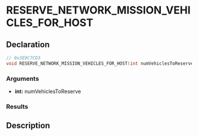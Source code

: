 # RESERVE_NETWORK_MISSION_VEHICLES_FOR_HOST

## Declaration
```cpp
// 0x3E9C7CD3
void RESERVE_NETWORK_MISSION_VEHICLES_FOR_HOST(int numVehiclesToReserve);
```

### Arguments
- **int:** numVehiclesToReserve

### Results

## Description
